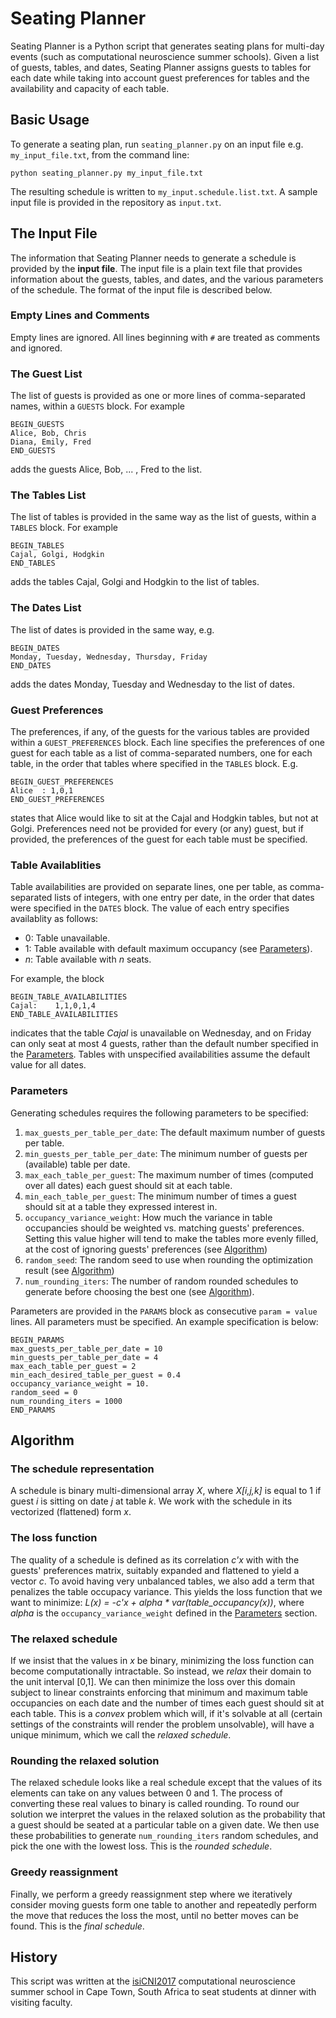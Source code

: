 # Seating Planner
Seating Planner is a Python script that generates seating plans for multi-day events (such as computational neuroscience summer schools). Given a list of guests, tables, and dates, Seating Planner assigns guests to tables for each date while taking into account guest preferences for tables and the availability and capacity of each table. 

## Basic Usage
To generate a seating plan, run `seating_planner.py` on an input file e.g. `my_input_file.txt`, from the command line:

```
python seating_planner.py my_input_file.txt
```

The resulting schedule is written to `my_input.schedule.list.txt`. A sample input file is provided in the repository as `input.txt`.
## The Input File
The information that Seating Planner needs to generate a schedule is provided by the **input file**. The input file is a plain text file that provides information about the guests, tables, and dates, and the various parameters of the schedule. The format of the input file is described below.

### Empty Lines and Comments
Empty lines are ignored. All lines beginning with `#` are treated as comments and ignored.

### The Guest List
The list of guests is provided as one or more lines of comma-separated names, within a `GUESTS` block. For example

```
BEGIN_GUESTS
Alice, Bob, Chris
Diana, Emily, Fred
END_GUESTS
```
adds the guests Alice, Bob, ... , Fred to the list. 

### The Tables List
The list of tables is provided in the same way as the list of guests, within a `TABLES` block. For example

```
BEGIN_TABLES
Cajal, Golgi, Hodgkin
END_TABLES
```
adds the tables Cajal, Golgi and Hodgkin to the list of tables. 

### The Dates List
The list of dates is provided in the same way, e.g.

```
BEGIN_DATES
Monday, Tuesday, Wednesday, Thursday, Friday
END_DATES
```

adds the dates Monday, Tuesday and Wednesday to the list of dates. 

### Guest Preferences
The preferences, if any, of the guests for the various tables are provided within a `GUEST_PREFERENCES` block. Each line specifies the preferences of one guest for each table as a list of comma-separated numbers, one for each table, in the order that tables where specified in the `TABLES` block. E.g. 

```
BEGIN_GUEST_PREFERENCES
Alice  : 1,0,1 
END_GUEST_PREFERENCES
```
states that Alice would like to sit at the Cajal and Hodgkin tables, but not at Golgi. 
Preferences need not be provided for every (or any) guest, but if provided, the preferences of the guest for each table must be specified.

### Table Availablities
Table availabilities are provided on separate lines, one per table, as comma-separated lists of integers, with one entry per date, in the order that dates were specified in the `DATES` block. The value of each entry specifies availablity as follows:

- 0: Table unavailable.
- 1: Table available with default maximum occupancy (see [Parameters](#parameters)).
- *n*: Table available with *n* seats.

For example, the block

```
BEGIN_TABLE_AVAILABILITIES
Cajal:    1,1,0,1,4
END_TABLE_AVAILABILITIES
```
indicates that the table *Cajal* is unavailable on Wednesday, and on Friday can only seat at most 4 guests, rather than the default number specified in the [Parameters](#parameters).
Tables with unspecified availabilities assume the default value for all dates.

### Parameters
Generating schedules requires the following parameters to be specified:

1. `max_guests_per_table_per_date`: The default maximum number of guests per table. 
2. `min_guests_per_table_per_date`: The minimum number of guests per (available) table per date.
3. `max_each_table_per_guest`: The maximum number of times (computed over all dates) each guest should sit at each table.
4. `min_each_table_per_guest`: The minimum number of times a guest should sit at a table they expressed interest in.
5. `occupancy_variance_weight`: How much the variance in table occupancies should be weighted vs. matching guests' preferences. Setting this value higher will tend to make the tables more evenly filled, at the cost of ignoring guests' preferences (see [Algorithm](#algorithm))
6. `random_seed`: The random seed to use when rounding the optimization result (see [Algorithm](#algorithm))
7. `num_rounding_iters`: The number of random rounded schedules to generate before choosing the best one (see [Algorithm](#algorithm)).

Parameters are provided in the `PARAMS` block as consecutive `param = value` lines. All parameters must be specified. An example specification is below:

```
BEGIN_PARAMS
max_guests_per_table_per_date = 10
min_guests_per_table_per_date = 4
max_each_table_per_guest = 2
min_each_desired_table_per_guest = 0.4
occupancy_variance_weight = 10.
random_seed = 0
num_rounding_iters = 1000
END_PARAMS
```

## Algorithm
### The schedule representation 
A schedule is binary multi-dimensional array *X*, where *X[i,j,k]* is equal to 1 if guest *i* is sitting on date *j* at table *k*. We work with the schedule in its vectorized (flattened) form *x*. 
### The loss function
The quality of a schedule is defined as its correlation *c'x* with with the guests' preferences matrix, suitably expanded and flattened to yield a vector *c*. To avoid having very unbalanced tables, we also add a term that penalizes the table occupacy variance. This yields the loss function that we want to minimize:  *L(x) = -c'x + alpha * var(table_occupancy(x))*, where *alpha* is the `occupancy_variance_weight` defined in the [Parameters](#parameters) section.
### The relaxed schedule
If we insist that the values in *x* be binary, minimizing the loss function can become computationally intractable. So instead, we *relax* their domain to the unit interval [0,1]. We can then minimize the loss over this domain subject to linear constraints enforcing that minimum and maximum table occupancies on each date and the number of times each guest should sit at each table. This is a *convex* problem which will, if it's solvable at all (certain settings of the constraints will render the problem unsolvable), will have a unique minimum, which we call the *relaxed schedule*.
### Rounding the relaxed solution
The relaxed schedule looks like a real schedule except that the values of its elements can take on any values between 0 and 1. The process of converting these real values to binary is called rounding. To round our solution we interpret the values in the relaxed solution as the probability that a guest should be seated at a particular table on a given date. We then use these probabilities to generate `num_rounding_iters` random schedules, and pick the one with the lowest loss. This is the *rounded schedule*.
### Greedy reassignment
Finally, we perform a greedy reassignment step where we iteratively consider moving guests form one table to another and repeatedly perform the move that reduces the loss the most, until no better moves can be found. This is the *final schedule*.
## History
This script was written at the [isiCNI2017](http://isicni.gatsby.ucl.ac.uk/) computational neuroscience summer school in Cape Town, South Africa to seat students at dinner with visiting faculty.
